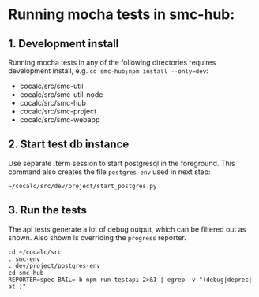 # Running mocha tests in smc-hub:

## 1. Development install

Running mocha tests in any of the following directories requires development install, e.g. `cd smc-hub;npm install --only=dev`:
- cocalc/src/smc-util
- cocalc/src/smc-util-node
- cocalc/src/smc-hub
- cocalc/src/smc-project
- cocalc/src/smc-webapp

## 2. Start test db instance

Use separate .term session to start postgresql in the foreground. This command also creates the file `postgres-env` used in next step:

```
~/cocalc/src/dev/project/start_postgres.py
```

## 3. Run the tests

The api tests generate a lot of debug output, which can be filtered out as shown. Also shown is overriding the `progress` reporter.

```
cd ~/cocalc/src
. smc-env
. dev/project/postgres-env
cd smc-hub
REPORTER=spec BAIL=-b npm run testapi 2>&1 | egrep -v "(debug|deprec|  at )"
```

